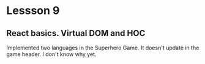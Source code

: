 # Lessson 9

## React basics. Virtual DOM and HOC

Implemented two languages in the Superhero Game.
It doesn't update in the game header. I don't know why yet.
